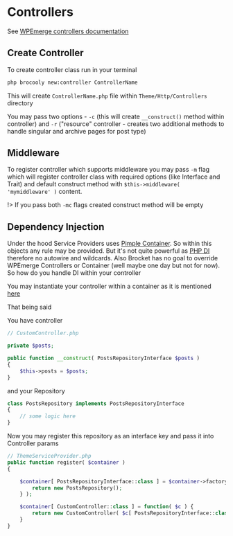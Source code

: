 # Controllers

See [WPEmerge controllers documentation](https://docs.wpemerge.com/#/framework/routing/controllers)

## Create Controller

To create controller class run in your terminal

```sh
php brocooly new:controller ControllerName
```

This will create `ControllerName.php` file within `Theme/Http/Controllers` directory

You may pass two options - `-c` (this will create `__construct()` method within controller) and `-r` ("resource" controller - creates two additional methods to handle singular and archive pages for post type)

## Middleware

To register controller which supports middleware you may pass `-m` flag which will register controller class with required options (like Interface and Trait) and default construct method with `$this->middleware( 'mymiddleware' )` content.

!> If you pass both `-mc` flags created construct method will be empty

## Dependency Injection

Under the hood Service Providers uses [Pimple Container](https://github.com/silexphp/Pimple). So within this objects any rule may be provided. But it's not quite powerful as [PHP DI](https://php-di.org/) therefore no autowire and wildcards. Also Brocket has no goal to override WPEmerge Controllers or Container (well maybe one day but not for now). So how do you handle DI within your controller

You may instantiate your controller within a container as it is mentioned [here](https://docs.wpemerge.com/#/framework/routing/controllers?id=instantiation)

That being said

You have controller
```php
// CustomController.php

private $posts;

public function __construct( PostsRepositoryInterface $posts )
{
    $this->posts = $posts;
}
```

and your Repository
```php
class PostsRepository implements PostsRepositoryInterface
{
    // some logic here
}
```

Now you may register this repository as an interface key and pass it into Controller params
```php
// ThemeServiceProvider.php
public function register( $container )
{

    $container[ PostsRepositoryInterface::class ] = $container->factory( function( $c ) {
        return new PostsRepository();
    } );

    $container[ CustomController::class ] = function( $c ) {
        return new CustomController( $c[ PostsRepositoryInterface::class ] );
    }
}
```